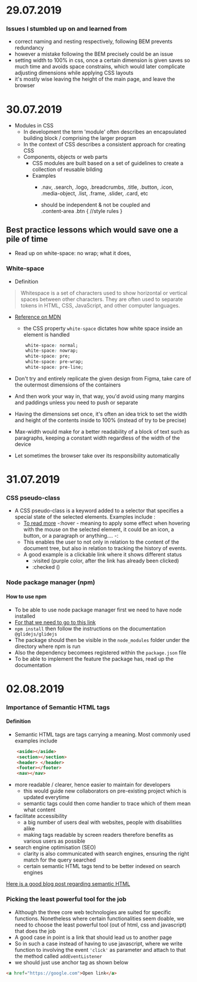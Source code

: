 # 29.07.2019
### Issues I stumbled up on and learned from
- correct naming and nesting respectively, following BEM prevents redundancy
- however a mistake following the BEM precisely could be an issue
- setting width to 100% in css, once a certain dimension is given saves so much time and avoids space constrains, which would later complicate adjusting dimensions while applying CSS layouts
- it's mostly wise leaving the height of the main page, and leave the browser 

# 30.07.2019
- Modules in CSS 
  - In development the term 'module' often describes an encapsulated building block / comprising the larger program
  - In the context of CSS describes a consistent approach for creating CSS
  - Components, objects or web parts
    - CSS modules are built based on a set of guidelines to create a collection of reusable bilding 
    - Examples 
      - .nav, .search, .logo, .breadcrumbs, .title, .button, .icon, .media-object, .list, .frame, .slider, .card, etc

      - should be independent & not be coupled and   
      .content-area .btn {
   //style rules
          } 
 ## Best practice lessons which would save one a pile of time
 - Read up on white-space: no wrap; what it does, 
 ### White-space
 - Definition 
 > Whitespace is a set of characters used to show horizontal or vertical spaces between other characters. They are often used to separate tokens in HTML, CSS, JavaScript, and other computer languages.
 - [Reference on MDN](https://developer.mozilla.org/en-US/docs/Glossary/whitespace)

    - the CSS property `white-space` dictates how white space inside an element is handled
    ```css
        white-space: normal;
        white-space: nowrap;
        white-space: pre;
        white-space: pre-wrap;
        white-space: pre-line;
    ```
 - Don't try and entirely replicate the given design from Figma, take care of the outermost dimensions of the containers
 - And then work your way in, that way, you'd avoid using many margins and paddings unless you need to push or separate 
 - Having the dimensions set once, it's often an idea trick to set the width and height of the contents inside to 100% (instead of try to be precise)
 - Max-width would make for a better readability of a block of text such as paragraphs, keeping a constant width regardless of the width of the device
 - Let sometimes the browser take over its responsibility automatically  

# 31.07.2019
### CSS pseudo-class
- A CSS pseudo-class is a keyword added to a selector that specifies a special state of the selected elements. Examples include :
    - [To read more](https://developer.mozilla.org/en-US/docs/Web/CSS/Pseudo-classes)
    -:hover - meaning to apply some effect when hovering with the mouse on the selected element, it could be an icon, a button, or a paragraph or anything....
    -: 
    - This enables the user to not only in relation to the content of the document tree, but also in relation to tracking the history of events. 
    - A good example is a clickable link where it shows different status 
        - :visited (purple color, after the link has already been clicked)
        - :checked ()

### Node package manager (npm)
#### How to use npm
- To be able to use node package manager first we need to have node installed
- [For that we need to go to this link](https://nodejs.org/en/download/)
- `npm install` then follow the instructions on the documentation ` @glidejs/glidejs`
- The package should then be visible in the `node_modules` folder under the directory where npm is run
- Also the dependency becomees registered within the `package.json` file
- To be able to implement the feature the package has, read up the documentation

# 02.08.2019
 ### Importance of Semantic HTML tags
 #### Definition
   - Semantic HTML tags are tags carrying a meaning. Most commonly used examples include
 ```html
     <aside></aside> 
     <section></section> 
     <header> </header>
     <footer></footer>
     <nav></nav>
 ```
 - more readable / clearer, hence easier to maintain for developers
   - this would guide new collaborators on pre-existing project which is updated everytime
   - semantic tags could then come handier to trace which of them mean what content
 - facilitate accessibility
   - a big number of users  deal with websites, people with disabilities alike
   - making tags readable by screen readers therefore benefits as various users as possible
 - search engine optimisation (SEO)
   - clarity is also communicated with search engines, ensuring the right match for the query searched
   - certain semantic HTML tags tend to be better indexed on search engines

[Here is a good blog post regarding semantic HTML](https://www.lambdatest.com/blog/importance-of-semantic-html-in-modern-web-development/)

### Picking the least powerful tool for the job
- Although the three core web technologies are suited for specific functions. Nonetheless where certain functionalities seem doable, we need to choose the least powerful tool (out of html, css and javascript) that does the job
- A good case in point is a link that should lead us to another page
- So in such a case instead of having to use javascript, where we write function to involving the event `'click'` as parameter and attach to that the method called `addEventListener`
- we should just use anchor tag as shown below
```html 
<a href="https://google.com">Open link</a>
```


